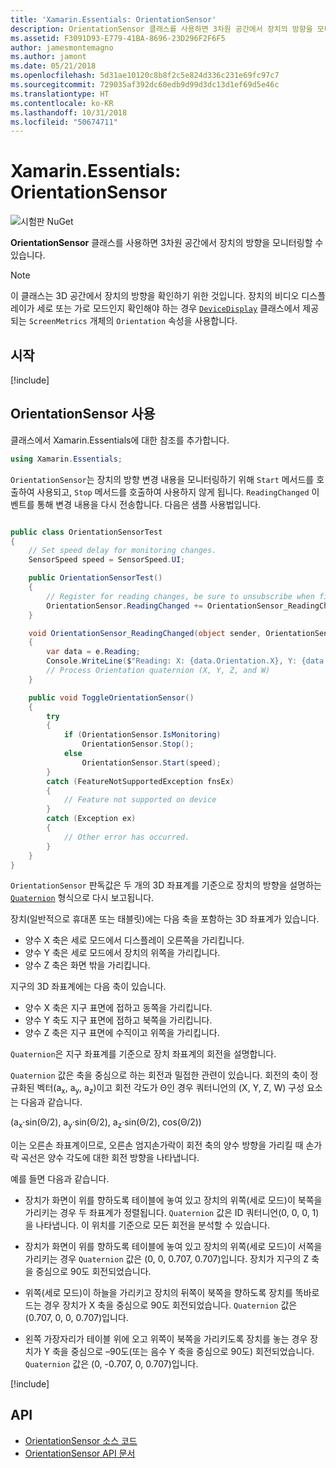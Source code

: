```yaml
---
title: 'Xamarin.Essentials: OrientationSensor'
description: OrientationSensor 클래스를 사용하면 3차원 공간에서 장치의 방향을 모니터링할 수 있습니다.
ms.assetid: F3091D93-E779-41BA-8696-23D296F2F6F5
author: jamesmontemagno
ms.author: jamont
ms.date: 05/21/2018
ms.openlocfilehash: 5d31ae10120c8b8f2c5e824d336c231e69fc97c7
ms.sourcegitcommit: 729035af392dc60edb9d99d3dc13d1ef69d5e46c
ms.translationtype: HT
ms.contentlocale: ko-KR
ms.lasthandoff: 10/31/2018
ms.locfileid: "50674711"
---
```

# <a name="xamarinessentials-orientationsensor"></a>Xamarin.Essentials: OrientationSensor

![시험판 NuGet](~/media/shared/pre-release.png)

**OrientationSensor** 클래스를 사용하면 3차원 공간에서 장치의 방향을 모니터링할 수 있습니다.

> [!NOTE]
> 이 클래스는 3D 공간에서 장치의 방향을 확인하기 위한 것입니다. 장치의 비디오 디스플레이가 세로 또는 가로 모드인지 확인해야 하는 경우 [`DeviceDisplay`](device-display.md) 클래스에서 제공되는 `ScreenMetrics` 개체의 `Orientation` 속성을 사용합니다.

## <a name="get-started"></a>시작

[!include[](~/essentials/includes/get-started.md)]

## <a name="using-orientationsensor"></a>OrientationSensor 사용

클래스에서 Xamarin.Essentials에 대한 참조를 추가합니다.

```csharp
using Xamarin.Essentials;
```

`OrientationSensor`는 장치의 방향 변경 내용을 모니터링하기 위해 `Start` 메서드를 호출하여 사용되고, `Stop` 메서드를 호출하여 사용하지 않게 됩니다. `ReadingChanged` 이벤트를 통해 변경 내용을 다시 전송합니다. 다음은 샘플 사용법입니다.

```csharp

public class OrientationSensorTest
{
    // Set speed delay for monitoring changes.
    SensorSpeed speed = SensorSpeed.UI;

    public OrientationSensorTest()
    {
        // Register for reading changes, be sure to unsubscribe when finished
        OrientationSensor.ReadingChanged += OrientationSensor_ReadingChanged;
    }

    void OrientationSensor_ReadingChanged(object sender, OrientationSensorChangedEventArgs e)
    {
        var data = e.Reading;
        Console.WriteLine($"Reading: X: {data.Orientation.X}, Y: {data.Orientation.Y}, Z: {data.Orientation.Z}, W: {data.Orientation.W}");
        // Process Orientation quaternion (X, Y, Z, and W)
    }

    public void ToggleOrientationSensor()
    {
        try
        {
            if (OrientationSensor.IsMonitoring)
                OrientationSensor.Stop();
            else
                OrientationSensor.Start(speed);
        }
        catch (FeatureNotSupportedException fnsEx)
        {
            // Feature not supported on device
        }
        catch (Exception ex)
        {
            // Other error has occurred.
        }
    }
}
```

`OrientationSensor` 판독값은 두 개의 3D 좌표계를 기준으로 장치의 방향을 설명하는 [`Quaternion`](xref:System.Numerics.Quaternion) 형식으로 다시 보고됩니다.

장치(일반적으로 휴대폰 또는 태블릿)에는 다음 축을 포함하는 3D 좌표계가 있습니다.

- 양수 X 축은 세로 모드에서 디스플레이 오른쪽을 가리킵니다.
- 양수 Y 축은 세로 모드에서 장치의 위쪽을 가리킵니다.
- 양수 Z 축은 화면 밖을 가리킵니다.

지구의 3D 좌표계에는 다음 축이 있습니다.

- 양수 X 축은 지구 표면에 접하고 동쪽을 가리킵니다.
- 양수 Y 축도 지구 표면에 접하고 북쪽을 가리킵니다.
- 양수 Z 축은 지구 표면에 수직이고 위쪽을 가리킵니다.

`Quaternion`은 지구 좌표계를 기준으로 장치 좌표계의 회전을 설명합니다.

`Quaternion` 값은 축을 중심으로 하는 회전과 밀접한 관련이 있습니다. 회전의 축이 정규화된 벡터(a<sub>x</sub>, a<sub>y</sub>, a<sub>z</sub>)이고 회전 각도가 Θ인 경우 쿼터니언의 (X, Y, Z, W) 구성 요소는 다음과 같습니다.

(a<sub>x</sub>·sin(Θ/2), a<sub>y</sub>·sin(Θ/2), a<sub>z</sub>·sin(Θ/2), cos(Θ/2))

이는 오른손 좌표계이므로, 오른손 엄지손가락이 회전 축의 양수 방향을 가리킬 때 손가락 곡선은 양수 각도에 대한 회전 방향을 나타냅니다.

예를 들면 다음과 같습니다.

* 장치가 화면이 위를 향하도록 테이블에 놓여 있고 장치의 위쪽(세로 모드)이 북쪽을 가리키는 경우 두 좌표계가 정렬됩니다. `Quaternion` 값은 ID 쿼터니언(0, 0, 0, 1)을 나타냅니다. 이 위치를 기준으로 모든 회전을 분석할 수 있습니다.

* 장치가 화면이 위를 향하도록 테이블에 놓여 있고 장치의 위쪽(세로 모드)이 서쪽을 가리키는 경우 `Quaternion` 값은 (0, 0, 0.707, 0.707)입니다. 장치가 지구의 Z 축을 중심으로 90도 회전되었습니다.

* 위쪽(세로 모드)이 하늘을 가리키고 장치의 뒤쪽이 북쪽을 향하도록 장치를 똑바로 드는 경우 장치가 X 축을 중심으로 90도 회전되었습니다. `Quaternion` 값은 (0.707, 0, 0, 0.707)입니다.

* 왼쪽 가장자리가 테이블 위에 오고 위쪽이 북쪽을 가리키도록 장치를 놓는 경우 장치가 Y 축을 중심으로 &ndash;90도(또는 음수 Y 축을 중심으로 90도) 회전되었습니다. `Quaternion` 값은 (0, -0.707, 0, 0.707)입니다.

[!include[](~/essentials/includes/sensor-speed.md)]

## <a name="api"></a>API

- [OrientationSensor 소스 코드](https://github.com/xamarin/Essentials/tree/master/Xamarin.Essentials/OrientationSensor)
- [OrientationSensor API 문서](xref:Xamarin.Essentials.OrientationSensor)
